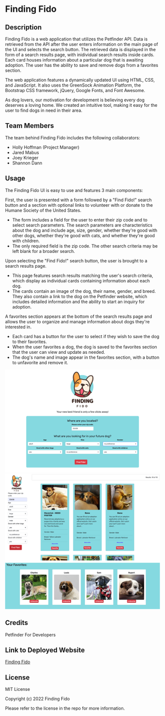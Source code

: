 # Finding Fido

## Description

Finding Fido is a web application that utilizes the Petfinder API. Data is retrieved from the API after the user enters information on the main page of the UI and selects the search button. The retrieved data is displayed in the form of a search results page, with inidividual search results inside cards. Each card houses information about a particular dog that is awaiting adoption. The user has the ability to save and remove dogs from a favorites section.

The web application features a dynamically updated UI using HTML, CSS, and JavaScript. It also uses the GreenSock Animation Platform, the Bootstrap CSS framework, jQuery, Google Fonts, and Font Awesome. 

As dog lovers, our motivation for development is believing every dog deserves a loving home. We created an intuitive tool, making it easy for the user to find dogs in need in their area.

## Team Members

The team behind Finding Fido includes the following collaborators:

* Holly Hoffman (Project Manager)
* Jared Mabus
* Joey Krieger
* Shannon Dann

## Usage

The Finding Fido UI is easy to use and features 3 main components:

First, the user is presented with a form followed by a "Find Fido!" search button and a section with optional links to volunteer with or donate to the Humane Society of the United States.
* The form includes a field for the user to enter their zip code and to select search parameters. The search parameters are characteristics about the dog and include age, size, gender, whether they're good with other dogs, whether they're good with cats, and whether they're good with children. 
* The only required field is the zip code. The other search criteria may be left blank for a broader search.

Upon selecting the "Find Fido!" search button, the user is brought to a search results page. 
* This page features search results matching the user's search criteria, which display as individual cards containing information about each dog. 
* The cards contain an image of the dog, their name, gender, and breed. They also contain a link to the dog on the Petfinder website, which includes detailed information and the ability to start an inquiry for adoption.

A favorites section appears at the bottom of the search results page and allows the user to organize and manage information about dogs they're interested in.
* Each card has a button for the user to select if they wish to save the dog to their favorites.
* When the user favorites a dog, the dog is saved to the favorites section that the user can view and update as needed.
* The dog's name and image appear in the favorites section, with a button to unfavorite and remove it.

![Finding Fido](./assets/images/main-page-screenshot.png)
![Finding Fido](./assets/images/search-results-screenshot.png)
![Finding Fido](./assets/images/favorites-screenshot.png)

## Credits

Petfinder For Developers

## Link to Deployed Website

[Finding Fido](https://hoffh-5334.github.io/finding-fido/)

## License

MIT License

Copyright (c) 2022 Finding Fido

Please refer to the license in the repo for more information.